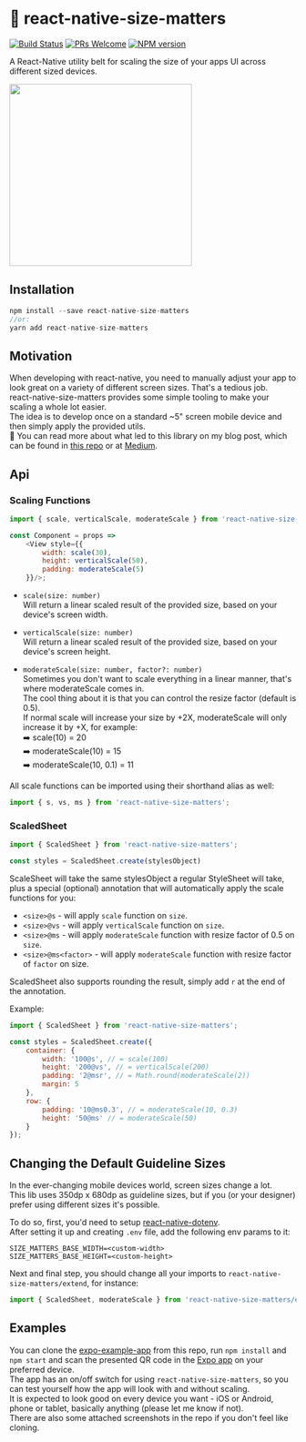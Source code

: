 # 📐 react-native-size-matters
[![Build Status](https://travis-ci.org/nirsky/react-native-size-matters.svg)](https://travis-ci.org/nirsky/react-native-size-matters)
[![PRs Welcome](https://img.shields.io/badge/PRs-welcome-brightgreen.svg?style=flat-square)](http://makeapullrequest.com)
[![NPM version](https://img.shields.io/npm/v/react-native-size-matters.svg)](https://www.npmjs.com/package/react-native-size-matters)   

A React-Native utility belt for scaling the size of your apps UI across different sized devices.

<a href="./examples/ipad.gif">
    <img src="./examples/ipad.gif" width="320"/>
</a>

## Installation
```js
npm install --save react-native-size-matters
//or:
yarn add react-native-size-matters
```

## Motivation
When developing with react-native, you need to manually adjust your app to look great on a variety of different screen sizes. That's a tedious job.  
react-native-size-matters provides some simple tooling to make your scaling a whole lot easier.  
The idea is to develop once on a standard ~5" screen mobile device and then simply apply the provided utils.  
📖 You can read more about what led to this library on my blog post, which can be found in [this repo](./examples/BlogPost) or at [Medium](https://medium.com/soluto-engineering/size-matters-5aeeb462900a).

## Api
### Scaling Functions
```js
import { scale, verticalScale, moderateScale } from 'react-native-size-matters';

const Component = props =>
    <View style={{
        width: scale(30),
        height: verticalScale(50),
        padding: moderateScale(5)
    }}/>;
```


* `scale(size: number)`  
Will return a linear scaled result of the provided size, based on your device's screen width.
* `verticalScale(size: number)`  
Will return a linear scaled result of the provided size, based on your device's screen height.

* `moderateScale(size: number, factor?: number)`  
Sometimes you don't want to scale everything in a linear manner, that's where moderateScale comes in.  
The cool thing about it is that you can control the resize factor (default is 0.5).  
If normal scale will increase your size by +2X, moderateScale will only increase it by +X, for example:  
➡️ scale(10) = 20  
➡️ moderateScale(10) = 15  
➡️ moderateScale(10, 0.1) = 11  

All scale functions can be imported using their shorthand alias as well:
```js
import { s, vs, ms } from 'react-native-size-matters';
```


### ScaledSheet
```js
import { ScaledSheet } from 'react-native-size-matters';

const styles = ScaledSheet.create(stylesObject)
```

ScaleSheet will take the same stylesObject a regular StyleSheet will take, plus a special (optional) annotation that will automatically apply the scale functions for you:
* `<size>@s` - will apply `scale` function on `size`.
* `<size>@vs` - will apply `verticalScale` function on `size`.
* `<size>@ms` - will apply `moderateScale` function with resize factor of 0.5 on `size`.
* `<size>@ms<factor>` - will apply `moderateScale` function with resize factor of `factor` on size.

ScaledSheet also supports rounding the result, simply add `r` at the end of the annotation. 

Example:
```js
import { ScaledSheet } from 'react-native-size-matters';

const styles = ScaledSheet.create({
    container: {
        width: '100@s', // = scale(100)
        height: '200@vs', // = verticalScale(200)
        padding: '2@msr', // = Math.round(moderateScale(2))
        margin: 5
    },
    row: {
        padding: '10@ms0.3', // = moderateScale(10, 0.3)
        height: '50@ms' // = moderateScale(50)
    }
});
```

## Changing the Default Guideline Sizes

In the ever-changing mobile devices world, screen sizes change a lot.  
This lib uses 350dp x 680dp as guideline sizes, but if you (or your designer) prefer using different sizes it's possible.

To do so, first, you'd need to setup [react-native-dotenv](https://github.com/zetachang/react-native-dotenv).  
After setting it up and creating `.env` file, add the following env params to it:
```env
SIZE_MATTERS_BASE_WIDTH=<custom-width>
SIZE_MATTERS_BASE_HEIGHT=<custom-height>
```
Next and final step, you should change all your imports to `react-native-size-matters/extend`, for instance:
```javascript
import { ScaledSheet, moderateScale } from 'react-native-size-matters/extend';
```

## Examples
You can clone the [expo-example-app](./examples/expo-example-app) from this repo, run `npm install` and `npm start` and scan the presented QR code in the [Expo app](https://expo.io) on your preferred device.  
The app has an on/off switch for using `react-native-size-matters`, so you can test yourself how the app will look with and without scaling.   
It is expected to look good on every device you want - iOS or Android, phone or tablet, basically anything (please let me know if not).  
There are also some attached screenshots in the repo if you don't feel like cloning.
